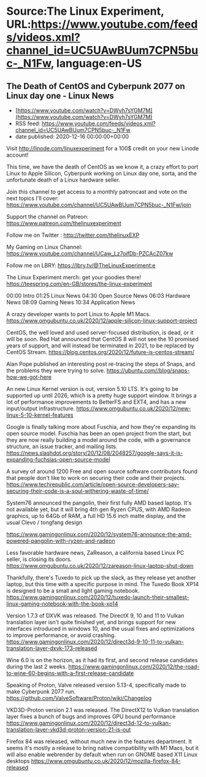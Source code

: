 # Source:The Linux Experiment, URL:https://www.youtube.com/feeds/videos.xml?channel_id=UC5UAwBUum7CPN5buc-_N1Fw, language:en-US

## The Death of CentOS and Cyberpunk 2077 on Linux day one - Linux News
 - [https://www.youtube.com/watch?v=DWyh7sYGM7M](https://www.youtube.com/watch?v=DWyh7sYGM7M)
 - RSS feed: https://www.youtube.com/feeds/videos.xml?channel_id=UC5UAwBUum7CPN5buc-_N1Fw
 - date published: 2020-12-16 00:00:00+00:00

Visit http://linode.com/linuxexperiment for a 100$ credit on your new Linode account!

This time, we have the death of CentOS as we know it, a crazy effort to port Linux to Apple Silicon, Cyberpunk working on Linux day one, sorta, and the unfortunate death of a Linux hardware seller.

Join this channel to get access to a monthly patroncast and vote on the next topics I'll cover:
https://www.youtube.com/channel/UC5UAwBUum7CPN5buc-_N1Fw/join

Support the channel on Patreon: 
https://www.patreon.com/thelinuxexperiment

Follow me on Twitter : http://twitter.com/thelinuxEXP

My Gaming on Linux Channel: https://www.youtube.com/channel/UCaw_Lz7oifDb-PZCAcZ07kw

Follow me on LBRY: https://lbry.tv/@TheLinuxExperiment:e

The Linux Experiment merch: get your goodies there! https://teespring.com/en-GB/stores/the-linux-experiment

00:00 Intro
01:25 Linux News
04:30 Open Source News
06:03 Hardware News
08:09 Gaming News
10:34 Application News

A crazy developer wants to port Linux to Apple M1 Macs. https://www.omgubuntu.co.uk/2020/12/apple-silicon-linux-support-project


CentOS, the well loved and used server-focused distribution, is dead, or it will be soon. Red Hat announced that CentOS 8 will not see the 10 promised years of support, and will instead be terminated in 2021, to be replaced by CentOS Stream.
https://blog.centos.org/2020/12/future-is-centos-stream/

Alan Pope published an interesting post re-tracing the steps of Snaps, and the problems they were trying to solve.
https://ubuntu.com//blog/snaps-how-we-got-here


An new Linux Kernel version is out, version 5.10 LTS. It's going to be supported up until 2026, which is a pretty huge support window.  It brings a lot of performance improvements to BetterFS and EXT4, and has a new input/output infrastructure.
https://www.omgubuntu.co.uk/2020/12/new-linux-5-10-kernel-features


Google is finally talking more about Fuschia, and how they're expanding its open source model. Fuschia has been an open project from the start, but they are now really building a model around the code, with a governance structure, an issue tracker, and mailing lists.
https://news.slashdot.org/story/20/12/08/2048257/google-says-it-is-expanding-fuchsias-open-source-model

A survey of around 1200 Free and open source software contributors found that people don't like to work on securing their code and their projects. https://www.techrepublic.com/article/open-source-developers-say-securing-their-code-is-a-soul-withering-waste-of-time/

System76 announced the pangolin, their first fully AMD based laptop. It's not available yet, but it will bring 4th gen Ryzen CPUS, with AMD Radeon graphics, up to 64Gb of RAM, a full HD 15.6 inch matte display, and the usual Clevo / tongfang design

https://www.gamingonlinux.com/2020/12/system76-announce-the-amd-powered-pangolin-with-ryzen-and-radeon

Less favorable hardware news, ZaReason, a california based Linux PC seller, is closing its doors.
https://www.omgubuntu.co.uk/2020/12/zareason-linux-laptop-shut-down

Thankfully, there's Tuxedo to pick up the slack, as they release yet another laptop, but this time with a specific purpose in mind. The Tuxedo Book XP14 is designed to be a small and light gaming notebook.
https://www.gamingonlinux.com/2020/12/tuxedo-launch-their-smallest-linux-gaming-notebook-with-the-book-xp14

Version 1.7.3 of DXVK was released. The DirectX 9, 10 and 11 to Vulkan translation layer isn't quite finished yet, and brings support for new interfaces introduced in windows 10, and the usual fixes and optimizations to improve performance, or avoid crashing.
https://www.gamingonlinux.com/2020/12/direct3d-9-10-11-to-vulkan-translation-layer-dxvk-173-released

Wine 6.0 is on the horizon, as it had its first, and second release candidates during the last 2 weeks.
https://www.gamingonlinux.com/2020/12/the-road-to-wine-60-begins-with-a-first-release-candidate

Speaking of Proton, Valve released version 5.13-4, specifically made to make Cyberpunk 2077 run.
https://github.com/ValveSoftware/Proton/wiki/Changelog

VKD3D-Proton version 2.1 was released. The DirectX12 to Vulkan translation layer fixes a bunch of bugs and improves GPU bound performance
https://www.gamingonlinux.com/2020/12/direct3d-12-to-vulkan-translation-layer-vkd3d-proton-version-21-is-out


Firefox 84 was released, without much new in the features department. It seems it's mostly a release to bring native compatibility with M1 Macs, but it will also enable webrender by default when run on GNOME based X11 Linux desktops
https://www.omgubuntu.co.uk/2020/12/mozilla-firefox-84-released

